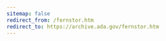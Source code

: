 ```yaml
---
sitemap: false 
redirect_from: /fernstor.htm 
redirect_to: https://archive.ada.gov/fernstor.htm 
---
```


